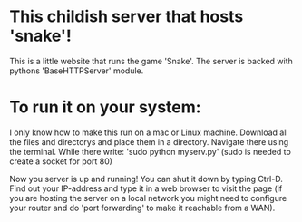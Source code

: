 # This childish server that hosts 'snake'!
This is a little website that runs the game 'Snake'. 
The server is backed with pythons 'BaseHTTPServer' module.
# To run it on your system:
I only know how to make this run on a mac or Linux machine.
Download all the files and directorys and place them in a directory.
Navigate there using the terminal. 
While there write:
'sudo python myserv.py'
(sudo is needed to create a socket for port 80)

Now you server is up and running! You can shut it down by typing Ctrl-D.
Find out your IP-address and type it in a web browser to visit the page (if you are hosting the server on a local network you might need to configure your router and do 'port forwarding' to make it reachable from a WAN). 
